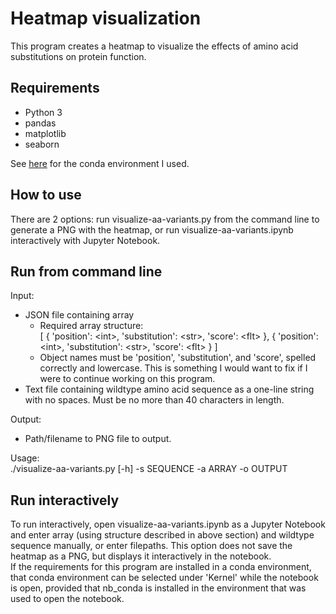 # Heatmap visualization
This program creates a heatmap to visualize the effects of amino acid substitutions on protein function.

## Requirements
- Python 3
- pandas
- matplotlib
- seaborn

See [here](visualization_env.yml) for the conda environment I used.

## How to use
There are 2 options: run visualize-aa-variants.py from the command line to generate a PNG with the heatmap, or run visualize-aa-variants.ipynb interactively with Jupyter Notebook.

## Run from command line
Input:  
- JSON file containing array
  - Required array structure:  
    [
     {
      'position': \<int\>,
      'substitution': \<str\>,
      'score': \<flt\>
     },
     {
      'position': \<int\>,
      'substitution': \<str\>,
      'score': \<flt\>
     }
    ]
  - Object names must be 'position', 'substitution', and 'score', spelled correctly and lowercase. This is something I would want to fix if I were to continue working on this program.
- Text file containing wildtype amino acid sequence as a one-line string with no spaces. Must be no more than 40 characters in length.  

Output:
- Path/filename to PNG file to output.
  
Usage:  
./visualize-aa-variants.py [-h] -s SEQUENCE -a ARRAY -o OUTPUT

## Run interactively
To run interactively, open visualize-aa-variants.ipynb as a Jupyter Notebook and enter array (using structure described in above section) and wildtype sequence manually, or enter filepaths. This option does not save the heatmap as a PNG, but displays it interactively in the notebook.  
If the requirements for this program are installed in a conda environment, that conda environment can be selected under 'Kernel' while the notebook is open, provided that nb_conda is installed in the environment that was used to open the notebook.
